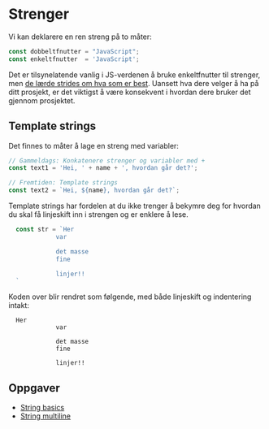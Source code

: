 # Strenger

Vi kan deklarere en ren streng på to måter:
```javascript
const dobbeltfnutter = "JavaScript";
const enkeltfnutter  = 'JavaScript';
```

Det er tilsynelatende vanlig i JS-verdenen å bruke enkeltfnutter til strenger, men [de lærde strides om hva som er best](https://stackoverflow.com/questions/242813/when-to-use-double-or-single-quotes-in-javascript). Uansett hva dere velger å ha på ditt prosjekt, er det viktigst å være konsekvent i hvordan dere bruker det gjennom prosjektet.

## Template strings
Det finnes to måter å lage en streng med variabler:
```javascript
// Gammeldags: Konkatenere strenger og variabler med +
const text1 = 'Hei, ' + name + ', hvordan går det?';

// Fremtiden: Template strings
const text2 = `Hei, ${name}, hvordan går det?`;
```
Template strings har fordelen at du ikke trenger å bekymre deg for hvordan du skal få linjeskift inn i strengen og er enklere å lese.

```javascript
  const str = `Her
             var

             det masse
             fine

             linjer!!
  `
```
Koden over blir rendret som følgende, med både linjeskift og indentering intakt:

```text
  Her
             var

             det masse
             fine

             linjer!!
```

## Oppgaver
* [String basics](https://jsbin.com/mocopic/1/edit?js,output)
* [String multiline](https://jsbin.com/rafesak/1/edit?js,output)
